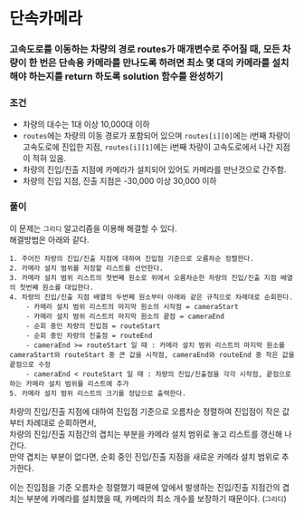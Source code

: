 # 단속카메라
### 고속도로를 이동하는 차량의 경로 routes가 매개변수로 주어질 때, 모든 차량이 한 번은 단속용 카메라를 만나도록 하려면 최소 몇 대의 카메라를 설치해야 하는지를 return 하도록 solution 함수를 완성하기
### 조건
- 차량의 대수는 1대 이상 10,000대 이하
- `routes`에는 차량의 이동 경로가 포함되어 있으며 `routes[i][0]`에는 i번째 차량이 고속도로에 진입한 지점, `routes[i][1]`에는 i번째 차량이 고속도로에서 나간 지점이 적혀 있음.
- 차량의 진입/진출 지점에 카메라가 설치되어 있어도 카메라를 만난것으로 간주함.
- 차량의 진입 지점, 진출 지점은 -30,000 이상 30,000 이하
### 풀이
이 문제는 `그리디` 알고리즘을 이용해 해결할 수 있다.  
해결방법은 아래와 같다.  

```
1. 주어진 차량의 진입/진출 지점에 대하여 진입점 기준으로 오름차순 정렬한다.
2. 카메라 설치 범위를 저장할 리스트를 선언한다.  
3. 카메라 설치 범위 리스트의 첫번째 원소로 위에서 오름차순한 차량의 진입/진출 지점 배열의 첫번째 원소를 대입한다.
4. 차량의 진입/진출 지점 배열의 두번째 원소부터 아래와 같은 규칙으로 차례대로 순회한다.
    - 카메라 설치 범위 리스트의 마지막 원소의 시작점 = cameraStart
    - 카메라 설치 범위 리스트의 마지막 원소의 끝점 = cameraEnd
    - 순회 중인 차량의 진입점 = routeStart
    - 순회 중인 차량의 진출점 = routeEnd
    - cameraEnd >= routeStart 일 때 : 카메라 설치 범위 리스트의 마지막 원소를 cameraStart와 routeStart 중 큰 값을 시작점, cameraEnd와 routeEnd 중 작은 값을 끝점으로 수정
    - cameraEnd < routeStart 일 때 : 차량의 진입/진출점을 각각 시작점, 끝점으로 하는 카메라 설치 범위를 리스트에 추가
5. 카메라 설치 범위 리스트의 크기를 정답으로 출력한다.
```

차량의 진입/진출 지점에 대하여 진입점 기준으로 오름차순 정렬하여 진입점이 작은 값부터 차례대로 순회하면서,  
차량의 진입/진출 지점간의 겹치는 부분을 카메라 설치 범위로 놓고 리스트를 갱신해 나간다.  
만약 겹치는 부분이 없다면, 순회 중인 진입/진출 지점을 새로운 카메라 설치 범위로 추가한다.   

이는 진입점을 기준 오름차순 정렬했기 때문에 앞에서 발생하는 진입/진출 지점간의 겹치는 부분에 카메라를 설치했을 때, 카메라의 최소 개수를 보장하기 때문이다. (`그리디`) 
